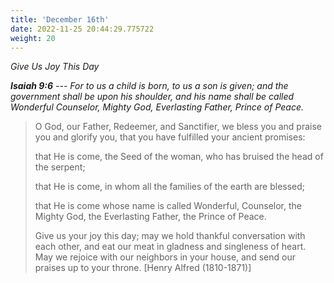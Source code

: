 ```yaml
---
title: 'December 16th'
date: 2022-11-25 20:44:29.775722
weight: 20
---
```




*Give Us Joy This Day*

***Isaiah 9:6** --- For to us a child is born, to us a son is given; and the government shall be upon his shoulder, and his name shall be called Wonderful Counselor, Mighty God, Everlasting Father, Prince of Peace.*

> O God, our Father, Redeemer, and Sanctifier, we bless you and praise you and glorify you, that you have fulfilled your ancient promises:
> 
> that He is come, the Seed of the woman, who has bruised the head of the serpent;
> 
> that He is come, in whom all the families of the earth are blessed;
> 
> that He is come whose name is called Wonderful, Counselor, the Mighty God, the Everlasting Father, the Prince of Peace.
> 
> Give us your joy this day; may we hold thankful conversation with each other, and eat our meat in gladness and singleness of heart. May we rejoice with our neighbors in your house, and send our praises up to your throne. \[Henry Alfred (1810-1871)\]
